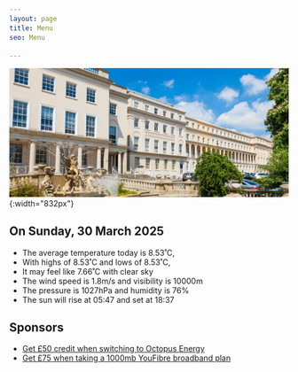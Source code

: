 ```yaml
---
layout: page
title: Menu
seo: Menu

---
```


![Logo](/images/logo.jpg){:width="832px"}

<!-- weather_marker starts -->
## On Sunday, 30 March 2025

- The average temperature today is 8.53˚C,
- With highs of 8.53˚C and lows of 8.53˚C,
- It may feel like 7.66˚C with clear sky
- The wind speed is 1.8m/s and visibility is 10000m
- The pressure is 1027hPa and humidity is 76%
- The sun will rise at 05:47 and set at 18:37

<!-- weather_marker ends -->

## Sponsors

- [Get £50 credit when switching to Octopus Energy](https://bit.ly/3oD1nnS)
- [Get £75 when taking a 1000mb YouFibre broadband plan](https://aklam.io/91zWhU?)



